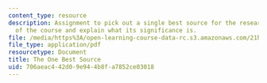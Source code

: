 ```yaml
---
content_type: resource
description: Assignment to pick out a single best source for the research project
  of the course and explain what its significance is.
file: /media/https%3A/open-learning-course-data-rc.s3.amazonaws.com/21h-207-the-energy-crisis-past-and-present-fall-2010/706aeac442d09e944b8fa7852ce03018_MIT21H_207F10_best_source.pdf
file_type: application/pdf
resourcetype: Document
title: The One Best Source
uid: 706aeac4-42d0-9e94-4b8f-a7852ce03018
---
```

